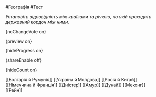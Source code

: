 #Географія #Тест

*Установіть відповідність між країнами та річкою, по якій проходить державний кордон між ними.*

{noChangeVote on}

{preview on}

{hideProgress on}

{shareEnable off}

{hideCount on}

[[Болгарія й Румунія]]
[[Україна й Молдова]]
[[Росія й Китай]]
[[Німеччина й Франція]]
[[Дністер]]
[[Амур]]
[[Дунай]]
[[Меконг]]
[[Рейн]]
